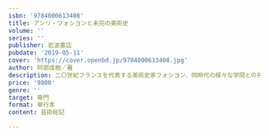 ```yaml
---
isbn: '9784000613408'
title: アンリ・フォシヨンと未完の美術史
volume: ''
series: ''
publisher: 岩波書店
pubdate: '2019-05-11'
cover: 'https://cover.openbd.jp/9784000613408.jpg'
author: 阿部成樹／著
description: 二〇世紀フランスを代表する美術史家フォシヨン．同時代の様々な学問との共振関係，ナチズムとの対決まで．
price: '9800'
genre: ''
target: 専門
format: 単行本
content: 芸術総記

---
```


